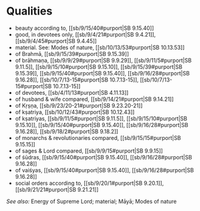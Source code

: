 # Qualities

* beauty according to, [[sb/9/15/40#purport|SB 9.15.40]]
* good, in devotees only, [[sb/9/4/21#purport|SB 9.4.21]], [[sb/9/4/45#purport|SB 9.4.45]]
* material. See: Modes of nature, [[sb/10/13/53#purport|SB 10.13.53]]
* of Brahmā, [[sb/9/15/39#purport|SB 9.15.39]]
* of brāhmaṇa, [[sb/9/9/29#purport|SB 9.9.29]], [[sb/9/11/5#purport|SB 9.11.5]], [[sb/9/15/10#purport|SB 9.15.10]], [[sb/9/15/39#purport|SB 9.15.39]], [[sb/9/15/40#purport|SB 9.15.40]], [[sb/9/16/28#purport|SB 9.16.28]], [[sb/10/7/13-15#purport|SB 10.7.13-15]], [[sb/10/7/13-15#purport|SB 10.7.13-15]]
* of devotees, [[sb/4/11/13#purport|SB 4.11.13]]
* of husband & wife compared, [[sb/9/14/21#purport|SB 9.14.21]]
* of Kṛṣṇa, [[sb/9/23/20-21#purport|SB 9.23.20-21]]
* of kṣatriya, [[sb/10/12/43#purport|SB 10.12.43]]
* of kṣatriyas, [[sb/9/11/5#purport|SB 9.11.5]], [[sb/9/15/10#purport|SB 9.15.10]], [[sb/9/15/40#purport|SB 9.15.40]], [[sb/9/16/28#purport|SB 9.16.28]], [[sb/9/18/2#purport|SB 9.18.2]]
* of monarchs & revolutionaries compared, [[sb/9/15/15#purport|SB 9.15.15]]
* of sages & Lord compared, [[sb/9/9/15#purport|SB 9.9.15]]
* of śūdras, [[sb/9/15/40#purport|SB 9.15.40]], [[sb/9/16/28#purport|SB 9.16.28]]
* of vaiśyas, [[sb/9/15/40#purport|SB 9.15.40]], [[sb/9/16/28#purport|SB 9.16.28]]
* social orders according to, [[sb/9/20/1#purport|SB 9.20.1]], [[sb/9/21/21#purport|SB 9.21.21]]

*See also:* Energy of Supreme Lord; material; Māyā; Modes of nature
